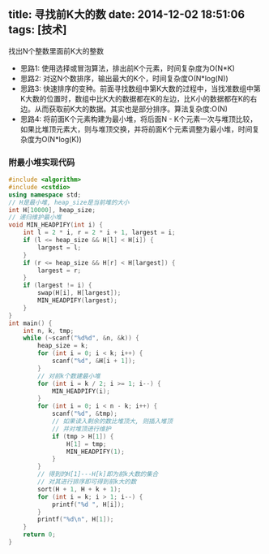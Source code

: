title: 寻找前K大的数
date: 2014-12-02 18:51:06
tags: [技术]
---
找出N个整数里面前K大的整数


* 思路1: 使用选择或冒泡算法，排出前K个元素，时间复杂度为O(N*K)
* 思路2: 对这N个数排序，输出最大的K个，时间复杂度O(N*log(N))
* 思路3: 快速排序的变种。前面寻找数组中第K大数的过程中，当找准数组中第K大数的位置时，数组中比K大的数据都在K的左边，比K小的数据都在K的右边。从而获取前K大的数据。其实也是部分排序。算法复杂度:O(N)
* 思路4: 将前面K个元素构建为最小堆，将后面N - K个元素一次与堆顶比较，如果比堆顶元素大，则与堆顶交换，并将前面K个元素调整为最小堆，时间复杂度为O(N*log(K))

<!-- more -->

### 附最小堆实现代码
```cpp
#include <algorithm>
#include <cstdio>
using namespace std;
// H是最小堆, heap_size是当前堆的大小
int H[10000], heap_size;
// 递归维护最小堆
void MIN_HEADPIFY(int i) {
    int l = 2 * i, r = 2 * i + 1, largest = i;
    if (l <= heap_size && H[l] < H[i]) {
        largest = l;
    }
    if (r <= heap_size && H[r] < H[largest]) {
        largest = r;
    }
    if (largest != i) {
        swap(H[i], H[largest]);
        MIN_HEADPIFY(largest);
    }
}
int main() {
    int n, k, tmp;
    while (~scanf("%d%d", &n, &k)) {
        heap_size = k;
        for (int i = 0; i < k; i++) {
            scanf("%d", &H[i + 1]);
        }
        // 对前k个数建最小堆
        for (int i = k / 2; i >= 1; i--) {
            MIN_HEADPIFY(i);
        }
        for (int i = 0; i < n - k; i++) {
            scanf("%d", &tmp);
            // 如果读入剩余的数比堆顶大, 则插入堆顶
            // 并对堆顶进行维护
            if (tmp > H[1]) {
                H[1] = tmp;
                MIN_HEADPIFY(1);
            }
        }
        // 得到的H[1]---H[k]即为前k大数的集合
        // 对其进行排序即可得到前k大的数
        sort(H + 1, H + k + 1);
        for (int i = k; i > 1; i--) {
            printf("%d ", H[i]);
        }
        printf("%d\n", H[1]);
    }
    return 0;
}
```
